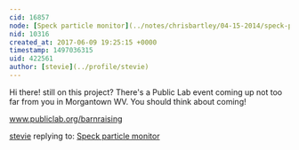 ```yaml
---
cid: 16857
node: [Speck particle monitor](../notes/chrisbartley/04-15-2014/speck-particle-monitor)
nid: 10316
created_at: 2017-06-09 19:25:15 +0000
timestamp: 1497036315
uid: 422561
author: [stevie](../profile/stevie)
---
```


Hi there! still on this project? There's a Public Lab event coming up not too far from you in Morgantown WV. You should think about coming! 

www.publiclab.org/barnraising 

[stevie](../profile/stevie) replying to: [Speck particle monitor](../notes/chrisbartley/04-15-2014/speck-particle-monitor)

